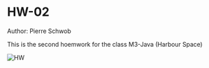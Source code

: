 # HW-02

Author: Pierre Schwob

This is the second hoemwork for the class M3-Java (Harbour Space)

![HW](https://github.com/IAbeteEtMechante/HW-02/workflows/HW/badge.svg)
